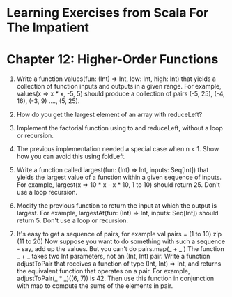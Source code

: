# Learning Exercises from Scala For The Impatient

# Chapter 12: Higher-Order Functions

1. Write a function values(fun: (Int) => Int, low: Int, high: Int) that yields a collection of function inputs and outputs in a given range. For example, values(x => x * x, -5, 5) should produce a collection of pairs (-5, 25), (-4, 16), (-3, 9) ...., (5, 25).

2. How do you get the largest element of an array with reduceLeft?

3. Implement the factorial function using to and reduceLeft, without a loop or recursion.

4. The previous implementation needed a special case when n < 1. Show how you can avoid this using foldLeft.

5. Write a function called largest(fun: (Int) => Int, inputs: Seq[Int]) that yields the largest value of a function within a given sequence of inputs. For example, largest(x => 10 * x - x * 10, 1 to 10) should return 25. Don't use a loop recursion.

6. Modify the previous function to return the input at which the output is largest. For example, largestAt(fun: (Int) => Int, inputs: Seq[Int]) should return 5. Don't use a loop or recursion.

7. It's easy to get a sequence of pairs, for example
   val pairs = (1 to 10) zip (11 to 20)
Now suppose you want to do something with such a sequence - say, add up the values. But you can't do
   pairs.map(_ + _ )
 The function _ + _ takes two Int parameters, not an (Int, Int) pair. Write a function adjustToPair that receives a function of type (Int, Int) => Int, and returns the equivalent function that operates on a pair. For example, adjustToPair(_ * _)((6, 7)) is 42.
Then use this function in conjunction with map to compute the sums of the elements in pair.
